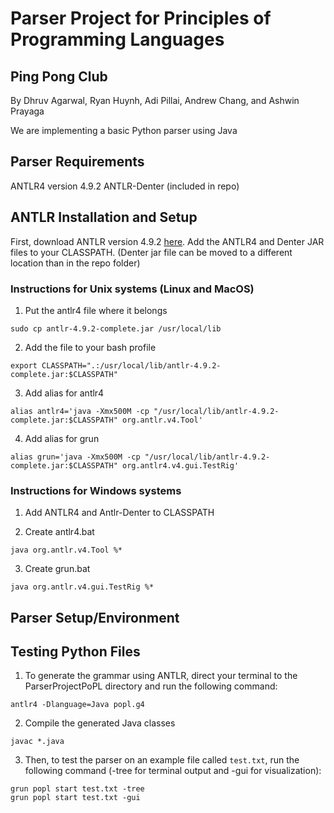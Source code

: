 # Parser Project for Principles of Programming Languages

## Ping Pong Club

By Dhruv Agarwal, Ryan Huynh, Adi Pillai, Andrew Chang, and Ashwin Prayaga

We are implementing a basic Python parser using Java

## Parser Requirements
ANTLR4 version 4.9.2
ANTLR-Denter (included in repo)

## ANTLR Installation and Setup
First, download ANTLR version 4.9.2 [here](https://www.antlr.org/download/antlr-4.9.2-complete.jar).
Add the ANTLR4 and Denter JAR files to your CLASSPATH. (Denter jar file can be moved to a different location than in the repo folder) 

### Instructions for Unix systems (Linux and MacOS)
1. Put the antlr4 file where it belongs
```
sudo cp antlr-4.9.2-complete.jar /usr/local/lib
```

2. Add the file to your bash profile
```
export CLASSPATH=".:/usr/local/lib/antlr-4.9.2-complete.jar:$CLASSPATH"
```

3. Add alias for antlr4
```
alias antlr4='java -Xmx500M -cp "/usr/local/lib/antlr-4.9.2-complete.jar:$CLASSPATH" org.antlr.v4.Tool'
```

4. Add alias for grun
```
alias grun='java -Xmx500M -cp "/usr/local/lib/antlr-4.9.2-complete.jar:$CLASSPATH" org.antlr4.v4.gui.TestRig'
```

### Instructions for Windows systems
1. Add ANTLR4 and Antlr-Denter to CLASSPATH

2. Create antlr4.bat
```
java org.antlr.v4.Tool %*
```

3. Create grun.bat
```
java org.antlr.v4.gui.TestRig %*
```

## Parser Setup/Environment


## Testing Python Files
1. To generate the grammar using ANTLR, direct your terminal to the ParserProjectPoPL directory and run the following command:
```
antlr4 -Dlanguage=Java popl.g4
```
2. Compile the generated Java classes
```
javac *.java
```

3. Then, to test the parser on an example file called ```test.txt```, run the following command (-tree for terminal output and -gui for visualization):
```
grun popl start test.txt -tree
grun popl start test.txt -gui
```
